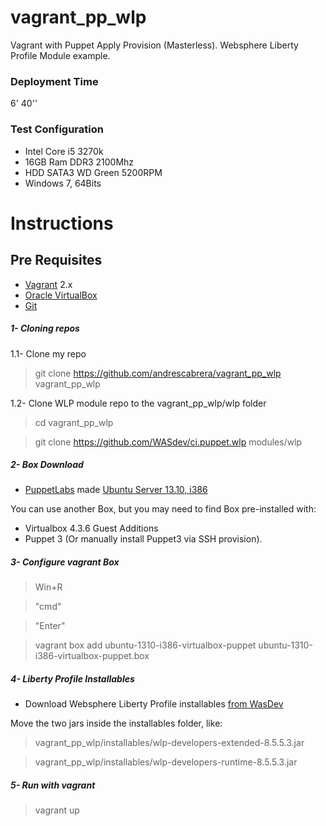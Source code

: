 vagrant_pp_wlp
==============

Vagrant with Puppet Apply Provision (Masterless). 
Websphere Liberty Profile Module example.

### Deployment Time

6' 40''

### Test Configuration

- Intel Core i5 3270k 
- 16GB Ram DDR3 2100Mhz
- HDD SATA3 WD Green 5200RPM
- Windows 7, 64Bits

# Instructions

## Pre Requisites

- [Vagrant](https://www.vagrantup.com/downloads.html) 2.x
- [Oracle VirtualBox](https://www.virtualbox.org/)
- [Git](http://git-scm.com/download/win)

##### 1- Cloning repos

1.1- Clone my repo
> git clone https://github.com/andrescabrera/vagrant_pp_wlp vagrant_pp_wlp

1.2- Clone WLP module repo to the vagrant_pp_wlp/wlp folder

> cd vagrant_pp_wlp

> git clone https://github.com/WASdev/ci.puppet.wlp modules/wlp

##### 2- Box Download

- [PuppetLabs](https://puppetlabs.com/learn) made [Ubuntu Server	13.10,	i386](http://puppet-vagrant-boxes.puppetlabs.com/ubuntu-1310-i386-virtualbox-puppet.box) 

You can use another Box, but you may need to find Box pre-installed with:
  * Virtualbox 4.3.6 Guest Additions 
  * Puppet 3
(Or manually install Puppet3 via SSH provision).

##### 3- Configure vagrant Box
> Win+R

> "cmd" 

> "Enter"

> vagrant box add ubuntu-1310-i386-virtualbox-puppet ubuntu-1310-i386-virtualbox-puppet.box


##### 4- Liberty Profile Installables
- Download Websphere Liberty Profile installables [from WasDev](https://developer.ibm.com/wasdev/downloads/liberty-profile-using-non-eclipse-environments/)

Move the two jars inside the installables folder, like:

> vagrant_pp_wlp/installables/wlp-developers-extended-8.5.5.3.jar

> vagrant_pp_wlp/installables/wlp-developers-runtime-8.5.5.3.jar

##### 5- Run with vagrant

> vagrant up
